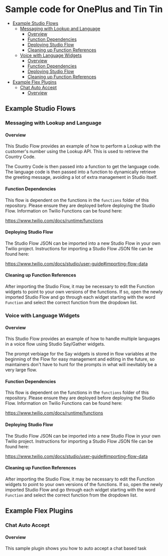 # Sample code for OnePlus and Tin Tin

- [Example Studio Flows](#example-studio-flows)
  * [Messaging with Lookup and Language](#messaging-with-lookup-and-language)
    + [Overview](#overview)
    + [Function Dependencies](#function-dependencies)
    + [Deploying Studio Flow](#deploying-studio-flow)
    + [Cleaning up Function References](#cleaning-up-function-references)
  * [Voice with Language Widgets](#voice-with-language-widgets)
    + [Overview](#overview-1)
    + [Function Dependencies](#function-dependencies-1)
    + [Deploying Studio Flow](#deploying-studio-flow-1)
    + [Cleaning up Function References](#cleaning-up-function-references-1)
- [Example Flex Plugins](#example-flex-plugins)
  * [Chat Auto Accept](#chat-auto-accept)
    + [Overview](#overview-2)

## Example Studio Flows
### Messaging with Lookup and Language
#### Overview
This Studio Flow provides an example of how to perform a Lookup with the customer's number using the Lookup API. This is used to retrieve the Country Code.

The Country Code is then passed into a function to get the language code. The language code is then passed into a function to dynamically retrieve the greeting message, avoiding a lot of extra management in Studio itself.

#### Function Dependencies
This flow is dependent on the functions in the `functions` folder of this repository. Please ensure they are deployed before deploying the Studio Flow. Information on Twilio Functions can be found here:

https://www.twilio.com/docs/runtime/functions

#### Deploying Studio Flow
The Studio Flow JSON can be imported into a new Studio Flow in your own Twilio project. Instructions for importing a Studio Flow JSON file can be found here:

https://www.twilio.com/docs/studio/user-guide#importing-flow-data

#### Cleaning up Function References
After importing the Studio Flow, it may be necessary to edit the Function widgets to point to your own versions of the functions. If so, open the newly imported Studio Flow and go through each widget starting with the word `Function` and select the correct function from the dropdown list.

### Voice with Language Widgets
#### Overview
This Studio Flow provides an example of how to handle multiple languages in a voice flow using Studio Say/Gather widgets.

The prompt verbiage for the Say widgets is stored in flow variables at the beginning of the Flow for easy management and editing in the future, so maintainers don't have to hunt for the prompts in what will inevitably be a very large flow.

#### Function Dependencies
This flow is dependent on the functions in the `functions` folder of this repository. Please ensure they are deployed before deploying the Studio Flow. Information on Twilio Functions can be found here:

https://www.twilio.com/docs/runtime/functions

#### Deploying Studio Flow
The Studio Flow JSON can be imported into a new Studio Flow in your own Twilio project. Instructions for importing a Studio Flow JSON file can be found here:

https://www.twilio.com/docs/studio/user-guide#importing-flow-data

#### Cleaning up Function References
After importing the Studio Flow, it may be necessary to edit the Function widgets to point to your own versions of the functions. If so, open the newly imported Studio Flow and go through each widget starting with the word `Function` and select the correct function from the dropdown list.

## Example Flex Plugins
### Chat Auto Accept
#### Overview
This sample plugin shows you how to auto accept a chat based task
 
